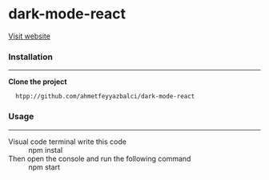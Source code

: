 # dark-mode-react

[Visit website](https://darkmodesite.netlify.app/)

### Installation

___
**Clone the project**
```
  htpp://github.com/ahmetfeyyazbalci/dark-mode-react
```


### Usage
___
<dl>
   <dt>Visual code terminal write this code </dt>
   <dd>npm instal</dd> 
   
   <dt>Then open the console and run the following command</dt>
   <dd>npm start</dd>
</dl>
